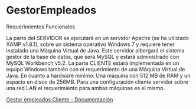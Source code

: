 GestorEmpleados
===============

Requerimientos Funcionales

La parte del SERVIDOR se ejecutará en un servidor Apache (se ha utilizado XAMP v1.8.1),
sobre un sistema operativo Windows 7 y requiere tener instalado una Máquina Virtual de
Java.
Este servidor albergará el sistema gestor de la base de datos, que será MySQL y estará
administrado con MySQL Workbench v5.2.
La parte CLIENTE estará implementada en un equipo Windows también con el
requerimiento de una Máquina Virtual de Java.
En cuanto a hardware mínimo:
Una máquina con 512 MB de RAM y un espacio en disco de 256MB.
Para una configuración cliente servidor sobre una red LAN el requerimiento para ambas
máquinas es el mismo.

<a href="http://www.guillermoblancomartinez.com/doc/doc_cliente/html/index.xhtml" target="_blank">Gestor empleados Cliente - Documentación</a>
